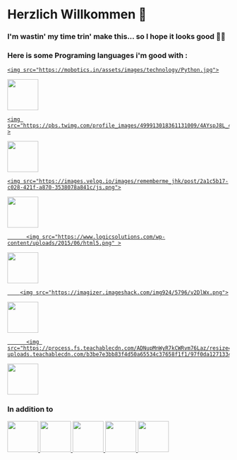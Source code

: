 <h1>Herzlich Willkommen 👋</h1>
<h3>I'm wastin' my time trin' make this... so I hope it looks good 🫡🫡</h3>

<h3>Here is some Programing languages i'm good with :</h3>
<div>
  <a href ="https://github.com/Sherif-lotfy/Some-Py-codes.git">
  
    <img src="https://mobotics.in/assets/images/technology/Python.jpg">
  <img src="https://cdn.jsdelivr.net/gh/devicons/devicon@latest/icons/python/python-original-wordmark.svg" style="height:70px"/>        
  </a>
  <a href="https://github.com/Sherif-lotfy/Cpp-OOP-DS-.git">
  
    <img src="https://pbs.twimg.com/profile_images/499913018361131009/4AYspJ8L_400x400.png" >
  <img src="https://cdn.jsdelivr.net/gh/devicons/devicon@latest/icons/cplusplus/cplusplus-original.svg" style="height:70px"/>        
  </a>
  <a href="https://github.com/Sherif-lotfy/Front-end-Development.git">
    
    <img src="https://images.velog.io/images/rememberme_jhk/post/2a1c5b17-c028-421f-a870-3538078a841c/js.png">
  <img src="https://cdn.jsdelivr.net/gh/devicons/devicon@latest/icons/javascript/javascript-plain.svg" style="height:70px"/>
          
          <img src="https://www.logicsolutions.com/wp-content/uploads/2015/06/html5.png" >
  <img src="https://cdn.jsdelivr.net/gh/devicons/devicon@latest/icons/html5/html5-original.svg" style="height:70px"/>
          
        <img src="https://imagizer.imageshack.com/img924/5796/v2DlWx.png">
  <img src="https://cdn.jsdelivr.net/gh/devicons/devicon@latest/icons/css3/css3-original.svg" style="height:70px"/>
          
          
          <img src="https://process.fs.teachablecdn.com/ADNupMnWyR7kCWRvm76Laz/resize=width:705/https://file-uploads.teachablecdn.com/b3be7e3bb83f4d50a65534c37658f1f1/97f0da12713343e598c9be4b6fe12099">
  <img src="https://cdn.jsdelivr.net/gh/devicons/devicon@latest/icons/php/php-original.svg" style="height:70px"/>
          
  </a>
</div>
  <h3> In addition to </h3>
  <div>
  <a href="https://github.com/Sherif-lotfy/Front-end-Development.git">
  <img src="https://buttercms.com/static/images/tech_banners/Nextjs.b8a717322c08.png" style="height:70px">
  <img src="https://th.bing.com/th/id/OIP.TH_embfjqt8cAZIDg5JTEQAAAA?rs=1&pid=ImgDetMain" style="height:70px">
  <img src="https://tymly.io/wp-content/uploads/2017/12/node-js-WMFS-for-tymly.png" style="height:70px">
  <img src="https://itguru.vn/blog/wp-content/uploads/2020/06/Express-JS-logo.jpg" style="height:70px">
  </a>
  <a href ="https://github.com/Sherif-lotfy/C207Proj.git">
  <img src="https://errorsea.com/wp-content/uploads/2020/04/mysql.png" style="height:70px">
  </a>
  </div>
<!--
  <img src="" style="height:50px">
**Sherif-lotfy/Sherif-lotfy** is a ✨ _special_ ✨ repository because its `README.md` (this file) appears on your GitHub profile.

Here are some ideas to get you started:

- 🔭 I’m currently working on ...
- 🌱 I’m currently learning ...
- 👯 I’m looking to collaborate on ...
- 🤔 I’m looking for help with ...
- 💬 Ask me about ...
- 📫 How to reach me: ...
- 😄 Pronouns: ...
- ⚡ Fun fact: ...
-->
